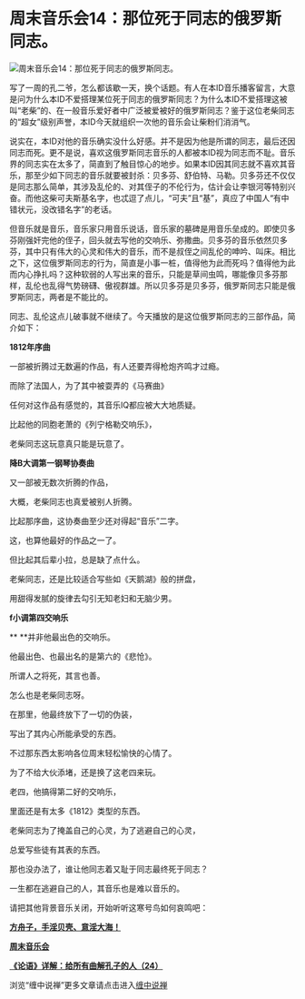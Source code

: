 周末音乐会14：那位死于同志的俄罗斯同志。
====



![周末音乐会14：那位死于同志的俄罗斯同志。](http://simg.sinajs.cn/blog7style/images/common/sg_trans.gif)



写了一周的孔二爷，怎么都该歇一天，换个话题。有人在本ID音乐播客留言，大意是问为什么本ID不爱搭理某位死于同志的俄罗斯同志？为什么本ID不爱搭理这被叫“老柴”的、在一般音乐爱好者中广泛被爱被好的俄罗斯同志？鉴于这位老柴同志的“超女”级别声誉，本ID今天就组织一次他的音乐会让柴粉们消消气。

说实在，本ID对他的音乐确实没什么好感。并不是因为他是所谓的同志，最后还因同志而死。更不是说，喜欢这俄罗斯同志音乐的人都被本ID视为同志而不耻。音乐界的同志实在太多了，简直到了触目惊心的地步。如果本ID因其同志就不喜欢其音乐，那至少如下同志的音乐就要被封杀：贝多芬、舒伯特、马勒。贝多芬还不仅仅是同志那么简单，其涉及乱伦的、对其侄子的不伦行为，估计会让李银河等特别兴奋。而他这柴可夫斯基名字，也忒逗了点儿，“可夫”且“基”，真应了中国人“有中错状元，没改错名字”的老话。

但音乐就是音乐，音乐家只用音乐说话，音乐家的墓碑是用音乐垒成的。即使贝多芬刚强奸完他的侄子，回头就去写他的交响乐、弥撒曲。贝多芬的音乐依然贝多芬，其中只有伟大的心灵和伟大的音乐，而不是叔侄之间乱伦的呻吟、叫床。相比之下，这位俄罗斯同志的行为，简直是小事一桩，值得他为此而死吗？值得他为此而内心挣扎吗？这种软弱的人写出来的音乐，只能是草间虫鸣，哪能像贝多芬那样，乱伦也乱得气势磅礴、傲视群雄。所以贝多芬是贝多芬，俄罗斯同志只能是俄罗斯同志，两者是不能比的。

同志、乱伦这点儿破事就不继续了。今天播放的是这位俄罗斯同志的三部作品，简介如下：

**1812年序曲**

一部被折腾过无数遍的作品，有人还要弄得枪炮齐鸣才过瘾。

而除了法国人，为了其中被耍弄的《马赛曲》

任何对这作品有感觉的，其音乐IQ都应被大大地质疑。

比起他的同胞老萧的《列宁格勒交响乐》，

老柴同志这玩意真只能是玩意了。

**降B大调第一钢琴协奏曲**

又一部被无数次折腾的作品，

大概，老柴同志也真爱被别人折腾。

比起那序曲，这协奏曲至少还对得起“音乐”二字。

这，也算他最好的作品之一了。

但比起其后辈小拉，总是缺了点什么。

老柴同志，还是比较适合写些如《天鹅湖》般的拼盘，

用甜得发腻的旋律去勾引无知老妇和无脑少男。

**f小调第四交响乐**

**
**并非他最出色的交响乐。

他最出色、也最出名的是第六的《悲怆》。

所谓人之将死，其言也善。

怎么也是老柴同志呀。

在那里，他最终放下了一切的伪装，

写出了其内心所能承受的东西。

不过那东西太影响各位周末轻松愉快的心情了。

为了不给大伙添堵，还是换了这老四来玩。

老四，他搞得第二好的交响乐，

里面还是有太多《1812》类型的东西。

老柴同志为了掩盖自己的心灵，为了逃避自己的心灵，

总爱写些徒有其表的东西。

那也没办法了，谁让他同志着又耻于同志最终死于同志？

一生都在逃避自己的人，其音乐也是难以音乐的。

请把其他背景音乐关闭，开始听听这寒号鸟如何哀鸣吧：

[**方舟子，手淫贝壳、意淫大海！**](http://blog.sina.com.cn/u/486e105c010006w3)

[**周末音乐会**](http://blog.sina.com.cn/u/486e105c0100056e)

[**《论语》详解：给所有曲解孔子的人（24）**](http://blog.sina.com.cn/u/486e105c010006zw)

浏览“缠中说禅”更多文章请点击进入[缠中说禅](http://blog.sina.com.cn/m/chzhshch)

